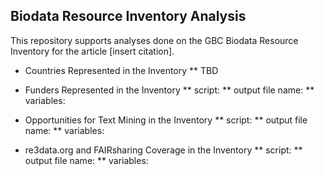 ## Biodata Resource Inventory Analysis 

This repository supports analyses done on the GBC Biodata Resource Inventory for the article [insert citation].

* Countries Represented in the Inventory
    ** TBD
  
* Funders Represented in the Inventory
    ** script:
    ** output file name:
    ** variables:

* Opportunities for Text Mining in the Inventory
    ** script:
    ** output file name:
    ** variables:

* re3data.org and FAIRsharing Coverage in the Inventory
    ** script:
    ** output file name:
    ** variables:




